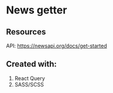 # News getter 

## Resources
API: https://newsapi.org/docs/get-started

## Created with:
1. React Query
2. SASS/SCSS

